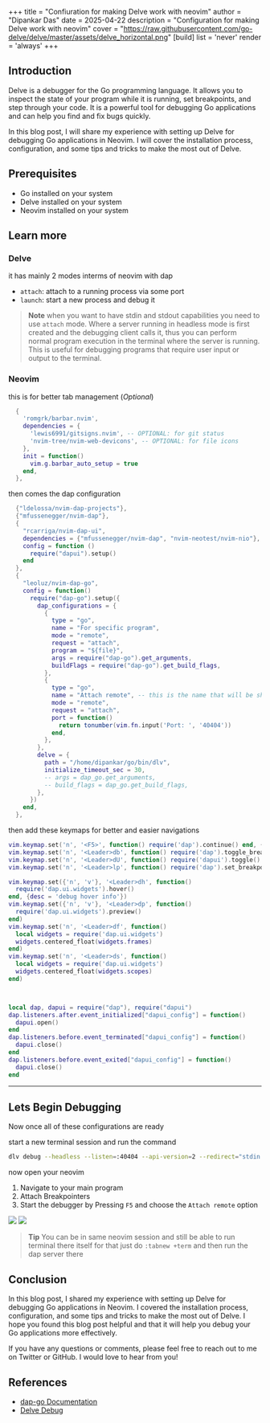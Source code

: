 
+++
title = "Confiuration for making Delve work with neovim"
author = "Dipankar Das"
date = 2025-04-22
description = "Configuration for making Delve work with neovim"
cover = "https://raw.githubusercontent.com/go-delve/delve/master/assets/delve_horizontal.png"
[build]
  list = 'never'
  render = 'always'
+++

## Introduction

Delve is a debugger for the Go programming language. It allows you to inspect the state of your program while it is running, set breakpoints, and step through your code. It is a powerful tool for debugging Go applications and can help you find and fix bugs quickly.

In this blog post, I will share my experience with setting up Delve for debugging Go applications in Neovim. I will cover the installation process, configuration, and some tips and tricks to make the most out of Delve.

## Prerequisites
- Go installed on your system
- Delve installed on your system
- Neovim installed on your system

## Learn more

### Delve

it has mainly 2 modes interms of neovim with dap
- `attach`: attach to a running process via some port
- `launch`: start a new process and debug it

> **Note**
> when you want to have stdin and stdout capabilities you need to use `attach` mode. Where a server running in headless mode is first created and the debugging client calls it, thus you can perform normal program execution in the terminal where the server is running. This is useful for debugging programs that require user input or output to the terminal.

### Neovim

this is for better tab management (_Optional_)
```lua
  {
    'romgrk/barbar.nvim',
    dependencies = {
      'lewis6991/gitsigns.nvim', -- OPTIONAL: for git status
      'nvim-tree/nvim-web-devicons', -- OPTIONAL: for file icons
    },
    init = function()
      vim.g.barbar_auto_setup = true
    end,
  },
```

then comes the dap configuration
```lua
  {"ldelossa/nvim-dap-projects"},
  {"mfussenegger/nvim-dap"},
  {
    "rcarriga/nvim-dap-ui",
    dependencies = {"mfussenegger/nvim-dap", "nvim-neotest/nvim-nio"},
    config = function ()
      require("dapui").setup()
    end
  },
  {
    "leoluz/nvim-dap-go",
    config = function()
      require("dap-go").setup({
        dap_configurations = {
          {
            type = "go",
            name = "For specific program",
            mode = "remote",
            request = "attach",
            program = "${file}",
            args = require("dap-go").get_arguments,
            buildFlags = require("dap-go").get_build_flags,
          },
          {
            type = "go",
            name = "Attach remote", -- this is the name that will be shown in the dap ui
            mode = "remote",
            request = "attach",
            port = function()
              return tonumber(vim.fn.input('Port: ', '40404'))
            end,
          },
        },
        delve = {
          path = "/home/dipankar/go/bin/dlv",
          initialize_timeout_sec = 30,
          -- args = dap_go.get_arguments,
          -- build_flags = dap_go.get_build_flags,
        },
      })
    end,
  },
```

then add these keymaps for better and easier navigations
```lua
vim.keymap.set('n', '<F5>', function() require('dap').continue() end, { desc = 'Go debug CONTINUE' })
vim.keymap.set('n', '<Leader>db', function() require('dap').toggle_breakpoint() end, { desc = '[D]ebug [b]reakpoint' })
vim.keymap.set('n', '<Leader>dU', function() require('dapui').toggle() end, { desc = '[D]ebug [U]UI toggle' })
vim.keymap.set('n', '<Leader>lp', function() require('dap').set_breakpoint(nil, nil, vim.fn.input('Log point message: ')) end, { desc = '[l]log pointer for debug' })

vim.keymap.set({'n', 'v'}, '<Leader>dh', function()
  require('dap.ui.widgets').hover()
end, {desc = 'debug hover info'})
vim.keymap.set({'n', 'v'}, '<Leader>dp', function()
  require('dap.ui.widgets').preview()
end)
vim.keymap.set('n', '<Leader>df', function()
  local widgets = require('dap.ui.widgets')
  widgets.centered_float(widgets.frames)
end)
vim.keymap.set('n', '<Leader>ds', function()
  local widgets = require('dap.ui.widgets')
  widgets.centered_float(widgets.scopes)
end)



local dap, dapui = require("dap"), require("dapui")
dap.listeners.after.event_initialized["dapui_config"] = function()
  dapui.open()
end
dap.listeners.before.event_terminated["dapui_config"] = function()
  dapui.close()
end
dap.listeners.before.event_exited["dapui_config"] = function()
  dapui.close()
end
```

---

## Lets Begin Debugging

Now once all of these configurations are ready

start a new terminal session and run the command
```bash
dlv debug --headless --listen=:40404 --api-version=2 --redirect="stdin:/dev/stdin" --redirect="stdout:/dev/stdout" --redirect="stderr:/dev/stderr" -- <program args>
```

now open your neovim
1. Navigate to your main program
2. Attach Breakpointers
3. Start the debugger by Pressing `F5` and choose the `Attach remote` option

![](/img/blogs/dap-1.png)
![](/img/blogs/dap-2.png)


> **Tip**
> You can be in same neovim session and still be able to run terminal there itself
> for that just do `:tabnew +term` and then run the dap server there


## Conclusion
In this blog post, I shared my experience with setting up Delve for debugging Go applications in Neovim. I covered the installation process, configuration, and some tips and tricks to make the most out of Delve. I hope you found this blog post helpful and that it will help you debug your Go applications more effectively.

If you have any questions or comments, please feel free to reach out to me on Twitter or GitHub. I would love to hear from you!

## References
- [dap-go Documentation](https://github.com/leoluz/nvim-dap-go?tab=readme-ov-file#configuring)
- [Delve Debug](https://github.com/go-delve/delve/blob/master/Documentation/faq.md)

